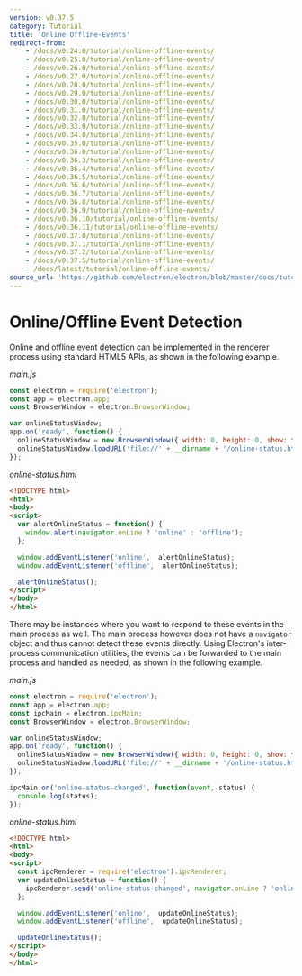 ```yaml
---
version: v0.37.5
category: Tutorial
title: 'Online Offline-Events'
redirect-from:
    - /docs/v0.24.0/tutorial/online-offline-events/
    - /docs/v0.25.0/tutorial/online-offline-events/
    - /docs/v0.26.0/tutorial/online-offline-events/
    - /docs/v0.27.0/tutorial/online-offline-events/
    - /docs/v0.28.0/tutorial/online-offline-events/
    - /docs/v0.29.0/tutorial/online-offline-events/
    - /docs/v0.30.0/tutorial/online-offline-events/
    - /docs/v0.31.0/tutorial/online-offline-events/
    - /docs/v0.32.0/tutorial/online-offline-events/
    - /docs/v0.33.0/tutorial/online-offline-events/
    - /docs/v0.34.0/tutorial/online-offline-events/
    - /docs/v0.35.0/tutorial/online-offline-events/
    - /docs/v0.36.0/tutorial/online-offline-events/
    - /docs/v0.36.3/tutorial/online-offline-events/
    - /docs/v0.36.4/tutorial/online-offline-events/
    - /docs/v0.36.5/tutorial/online-offline-events/
    - /docs/v0.36.6/tutorial/online-offline-events/
    - /docs/v0.36.7/tutorial/online-offline-events/
    - /docs/v0.36.8/tutorial/online-offline-events/
    - /docs/v0.36.9/tutorial/online-offline-events/
    - /docs/v0.36.10/tutorial/online-offline-events/
    - /docs/v0.36.11/tutorial/online-offline-events/
    - /docs/v0.37.0/tutorial/online-offline-events/
    - /docs/v0.37.1/tutorial/online-offline-events/
    - /docs/v0.37.2/tutorial/online-offline-events/
    - /docs/v0.37.5/tutorial/online-offline-events/
    - /docs/latest/tutorial/online-offline-events/
source_url: 'https://github.com/electron/electron/blob/master/docs/tutorial/online-offline-events.md'
---
```


# Online/Offline Event Detection

Online and offline event detection can be implemented in the renderer process
using standard HTML5 APIs, as shown in the following example.

_main.js_

```javascript
const electron = require('electron');
const app = electron.app;
const BrowserWindow = electron.BrowserWindow;

var onlineStatusWindow;
app.on('ready', function() {
  onlineStatusWindow = new BrowserWindow({ width: 0, height: 0, show: false });
  onlineStatusWindow.loadURL('file://' + __dirname + '/online-status.html');
});
```

_online-status.html_

```html
<!DOCTYPE html>
<html>
<body>
<script>
  var alertOnlineStatus = function() {
    window.alert(navigator.onLine ? 'online' : 'offline');
  };

  window.addEventListener('online',  alertOnlineStatus);
  window.addEventListener('offline',  alertOnlineStatus);

  alertOnlineStatus();
</script>
</body>
</html>
```

There may be instances where you want to respond to these events in the
main process as well. The main process however does not have a
`navigator` object and thus cannot detect these events directly. Using
Electron's inter-process communication utilities, the events can be forwarded
to the main process and handled as needed, as shown in the following example.

_main.js_

```javascript
const electron = require('electron');
const app = electron.app;
const ipcMain = electron.ipcMain;
const BrowserWindow = electron.BrowserWindow;

var onlineStatusWindow;
app.on('ready', function() {
  onlineStatusWindow = new BrowserWindow({ width: 0, height: 0, show: false });
  onlineStatusWindow.loadURL('file://' + __dirname + '/online-status.html');
});

ipcMain.on('online-status-changed', function(event, status) {
  console.log(status);
});
```

_online-status.html_

```html
<!DOCTYPE html>
<html>
<body>
<script>
  const ipcRenderer = require('electron').ipcRenderer;
  var updateOnlineStatus = function() {
    ipcRenderer.send('online-status-changed', navigator.onLine ? 'online' : 'offline');
  };

  window.addEventListener('online',  updateOnlineStatus);
  window.addEventListener('offline',  updateOnlineStatus);

  updateOnlineStatus();
</script>
</body>
</html>
```
